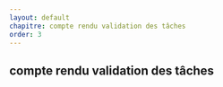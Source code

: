 ```yaml
---
layout: default
chapitre: compte rendu validation des tâches
order: 3
---
```

## compte rendu validation des tâches
<!-- new slide -->